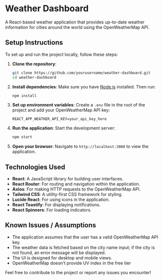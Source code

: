 # Weather Dashboard

A React-based weather application that provides up-to-date weather information for cities around the world using the OpenWeatherMap API.

## Setup Instructions

To set up and run the project locally, follow these steps:

1. **Clone the repository**:

   ```bash
   git clone https://github.com/yourusername/weather-dashboard.git
   cd weather-dashboard
   ```

2. **Install dependencies**:
   Make sure you have [Node.js](https://nodejs.org/) installed. Then run:

   ```bash
   npm install
   ```

3. **Set up environment variables**:
   Create a `.env` file in the root of the project and add your OpenWeatherMap API key:

   ```plaintext
   REACT_APP_WEATHER_API_KEY=your_api_key_here
   ```

4. **Run the application**:
   Start the development server:

   ```bash
   npm start
   ```

5. **Open your browser**:
   Navigate to `http://localhost:3000` to view the application.

## Technologies Used

- **React**: A JavaScript library for building user interfaces.
- **React Router**: For routing and navigation within the application.
- **Axios**: For making HTTP requests to the OpenWeatherMap API.
- **Tailwind CSS**: A utility-first CSS framework for styling.
- **Lucide React**: For using icons in the application.
- **React Toastify**: For displaying notifications.
- **React Spinners**: For loading indicators.

## Known Issues / Assumptions

- The application assumes that the user has a valid OpenWeatherMap API key.
- The weather data is fetched based on the city name input; if the city is not found, an error message will be displayed.
- The UI is designed for desktop and mobile views.
- OpenWeatherMap doesn't provide UV index in the free tier

Feel free to contribute to the project or report any issues you encounter!
